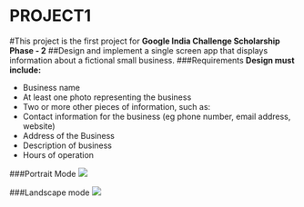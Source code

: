 # PROJECT1
#This project is the first project for  **Google India Challenge Scholarship Phase - 2**
##Design and implement a single screen app that displays information about a fictional small business.
###Requirements
 **Design must include:**

* Business name
* At least one photo representing the business
* Two or more other pieces of information, such as:
* Contact information for the business (eg phone number, email address, website)
* Address of the Business
* Description of business
* Hours of operation

###Portrait Mode
<img src="C:\Users\DELL\Downloads\Project 1 ( Phase 2) Single Screen app">

###Landscape mode
<img src="https://imgur.com/a/Oei1PKZ">

